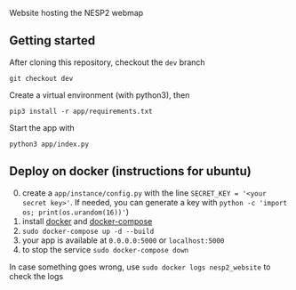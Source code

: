Website hosting the NESP2 webmap

## Getting started

After cloning this repository, checkout the `dev` branch
```
git checkout dev
```

Create a virtual environment (with python3), then
```
pip3 install -r app/requirements.txt
```

Start the app with  
```
python3 app/index.py
```

## Deploy on docker (instructions for ubuntu)
0. create a `app/instance/config.py` with the line `SECRET_KEY = '<your secret key>'`.
If needed, you can generate a key with `python -c 'import os; print(os.urandom(16))'`)
1. install [docker](https://docs.docker.com/v17.09/engine/installation/linux/docker-ce/ubuntu/#install-docker-ce-1) and [docker-compose](https://docs.docker.com/compose/install/)
2. `sudo docker-compose up -d --build`
3. your app is available at `0.0.0.0:5000` or `localhost:5000`
4. to stop the service `sudo docker-compose down`

In case something goes wrong, use `sudo docker logs nesp2_website` to check the logs